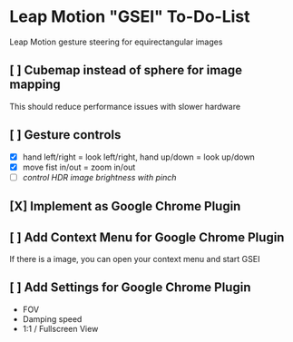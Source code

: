 # Leap Motion "GSEI" To-Do-List
Leap Motion gesture steering for equirectangular images

## [ ] Cubemap instead of sphere for image mapping
This should reduce performance issues with slower hardware

## [ ] Gesture controls
- [X] hand left/right = look left/right, hand up/down = look up/down
- [X] move fist in/out = zoom in/out
- [ ] _control HDR image brightness with pinch_

## [X] Implement as Google Chrome Plugin

## [ ] Add Context Menu for Google Chrome Plugin
If there is a image, you can open your context menu and start GSEI

## [ ] Add Settings for Google Chrome Plugin
- FOV
- Damping speed
- 1:1 / Fullscreen View
